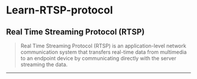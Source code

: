 # Learn-RTSP-protocol



## Real Time Streaming Protocol (RTSP)

> Real Time Streaming Protocol (RTSP) is an application-level network communication system that transfers real-time data from multimedia to an endpoint device by communicating directly with the server streaming the data.

<hr/>


